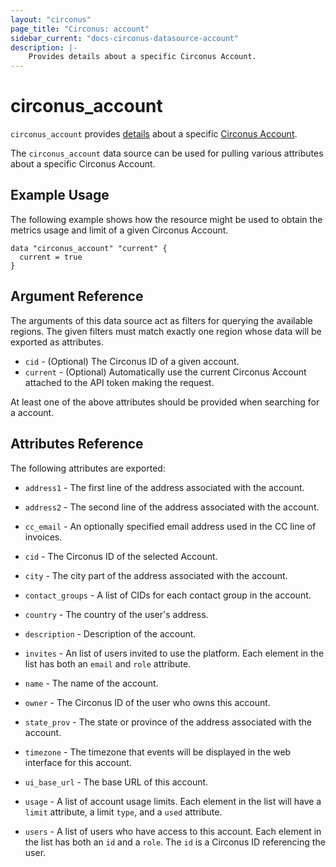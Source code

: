 ```yaml
---
layout: "circonus"
page_title: "Circonus: account"
sidebar_current: "docs-circonus-datasource-account"
description: |-
    Provides details about a specific Circonus Account.
---
```


# circonus_account

`circonus_account` provides
[details](https://login.circonus.com/resources/api/calls/account) about a specific
[Circonus Account](https://login.circonus.com/user/docs/Administration/Account).

The `circonus_account` data source can be used for pulling various attributes
about a specific Circonus Account.

## Example Usage

The following example shows how the resource might be used to obtain the metrics
usage and limit of a given Circonus Account.

```
data "circonus_account" "current" {
  current = true
}
```

## Argument Reference

The arguments of this data source act as filters for querying the available
regions. The given filters must match exactly one region whose data will be
exported as attributes.

* `cid` - (Optional) The Circonus ID of a given account.
* `current` - (Optional) Automatically use the current Circonus Account attached
  to the API token making the request.

At least one of the above attributes should be provided when searching for a
account.

## Attributes Reference

The following attributes are exported:

* `address1` - The first line of the address associated with the account.

* `address2` - The second line of the address associated with the account.

* `cc_email` - An optionally specified email address used in the CC line of invoices.

* `cid` - The Circonus ID of the selected Account.

* `city` - The city part of the address associated with the account.

* `contact_groups` - A list of CIDs for each contact group in the account.

* `country` - The country of the user's address.

* `description` - Description of the account.

* `invites` - An list of users invited to use the platform.  Each element in the
  list has both an `email` and `role` attribute.

* `name` - The name of the account.

* `owner` - The Circonus ID of the user who owns this account.

* `state_prov` - The state or province of the address associated with the account.

* `timezone` - The timezone that events will be displayed in the web interface
  for this account.

* `ui_base_url` - The base URL of this account.

* `usage` - A list of account usage limits.  Each element in the list will have
  a `limit` attribute, a limit `type`, and a `used` attribute.

* `users` - A list of users who have access to this account.  Each element in
  the list has both an `id` and a `role`.  The `id` is a Circonus ID referencing
  the user.

